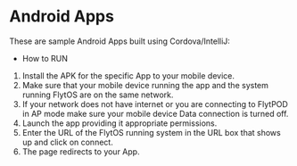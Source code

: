 # Android Apps

These are sample Android Apps built using Cordova/IntelliJ:

* How to RUN

1. Install the APK for the specific App to your mobile device.
2. Make sure that your mobile device running the app and the system running FlytOS are on the same network.
3. If your network does not have internet or you are connecting to FlytPOD in AP mode make sure your mobile device Data connection is turned off.
3. Launch the app providing it appropriate permissions.
4. Enter the URL of the FlytOS running system in the URL box that shows up and click on connect.
5. The page redirects to your App.

